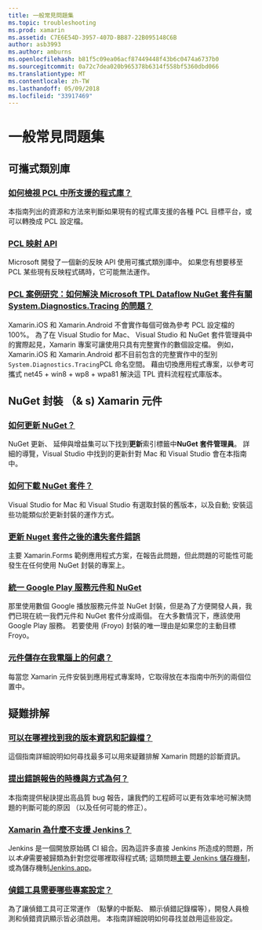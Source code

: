 ```yaml
---
title: 一般常見問題集
ms.topic: troubleshooting
ms.prod: xamarin
ms.assetid: C7E6E54D-3957-407D-BB87-22B095148C6B
author: asb3993
ms.author: amburns
ms.openlocfilehash: b81f5c09ea06acf87449448f43b6c0474a6737b0
ms.sourcegitcommit: 0a72c7dea020b965378b6314f558bf5360dbd066
ms.translationtype: MT
ms.contentlocale: zh-TW
ms.lasthandoff: 05/09/2018
ms.locfileid: "33917469"
---
```

# <a name="general-frequently-asked-questions"></a>一般常見問題集

## <a name="portable-class-libraries"></a>可攜式類別庫
### <a name="how-can-i-view-what-libraries-are-supported-in-a-pclpcl-support-librariesmd"></a>[如何檢視 PCL 中所支援的程式庫？](pcl-support-libraries.md)
本指南列出的資源和方法來判斷如果現有的程式庫支援的各種 PCL 目標平台，或可以轉換成 PCL 設定檔。

### <a name="pcl-reflection-apipcl-reflectionmd"></a>[PCL 映射 API](pcl-reflection.md)
Microsoft 開發了一個新的反映 API 使用可攜式類別庫中。 如果您有想要移至 PCL 某些現有反映程式碼時，它可能無法運作。

### <a name="pcl-case-study-how-can-i-resolve-problems-related-to-systemdiagnosticstracing-for-the-microsoft-tpl-dataflow-nuget-packagepcl-case-studymd"></a>[PCL 案例研究：如何解決 Microsoft TPL Dataflow NuGet 套件有關 System.Diagnostics.Tracing 的問題？](pcl-case-study.md)
Xamarin.iOS 和 Xamarin.Android 不會實作每個可做為參考 PCL 設定檔的 100%。 為了在 Visual Studio for Mac、 Visual Studio 和 NuGet 套件管理員中的實際起見，Xamarin 專案可讓使用只具有完整實作的數個設定檔。 例如，Xamarin.iOS 和 Xamarin.Android 都不目前包含的完整實作中的型別`System.Diagnostics.Tracing`PCL 命名空間。 藉由切換應用程式專案，以參考可攜式 net45 + win8 + wp8 + wpa81 解決這 TPL 資料流程程式庫版本。

## <a name="nuget-packages--xamarin-components"></a>NuGet 封裝 （& s) Xamarin 元件
### <a name="how-can-i-update-nugetnuget-updatemd"></a>[如何更新 NuGet？](nuget-update.md)
NuGet 更新、 延伸與增益集可以下找到**更新**索引標籤中**NuGet 套件管理員**。 詳細的導覽，Visual Studio 中找到的更新針對 Mac 和 Visual Studio 會在本指南中。

### <a name="how-do-i-downgrade-a-nuget-packagenuget-package-downgrademd"></a>[如何下載 NuGet 套件？](nuget-package-downgrade.md)
Visual Studio for Mac 和 Visual Studio 有選取封裝的舊版本，以及自動; 安裝這些功能類似於更新封裝的運作方式。

### <a name="missing-packages-error-after-updating-nuget-packagesnuget-packages-missingmd"></a>[更新 Nuget 套件之後的遺失套件錯誤](nuget-packages-missing.md)
主要 Xamarin.Forms 範例應用程式方案，在報告此問題，但此問題的可能性可能發生在任何使用 NuGet 封裝的專案上。

### <a name="unifying-google-play-services-components-and-nugetgps-components-nugetmd"></a>[統一 Google Play 服務元件和 NuGet](gps-components-nuget.md)
那里使用數個 Google 播放服務元件並 NuGet 封裝，但是為了方便開發人員，我們已現在統一我們元件和 NuGet 套件分成兩個。 在大多數情況下，應該使用 Google Play 服務。 若要使用 (Froyo) 封裝的唯一理由是如果您的主動目標 Froyo。

### <a name="where-are-the-components-stored-on-my-machinecomponent-storagemd"></a>[元件儲存在我電腦上的何處？](component-storage.md)
每當您 Xamarin 元件安裝到應用程式專案時，它取得放在本指南中所列的兩個位置中。


## <a name="troubleshooting"></a>疑難排解
### <a name="where-can-i-find-my-version-information-and-logsversion-logsmd"></a>[可以在哪裡找到我的版本資訊和記錄檔？](version-logs.md)
這個指南詳細說明如何尋找最多可以用來疑難排解 Xamarin 問題的診斷資訊。

### <a name="when-and-how-should-i-file-a-bug-reporthowto-file-bugmd"></a>[提出錯誤報告的時機與方式為何？](howto-file-bug.md)
本指南提供秘訣提出高品質 bug 報告，讓我們的工程師可以更有效率地可解決問題的判斷可能的原因 （以及任何可能的修正）。

### <a name="why-isnt-jenkins-supported-by-xamarinxamarin-jenkinsmd"></a>[Xamarin 為什麼不支援 Jenkins？](xamarin-jenkins.md)
Jenkins 是一個開放原始碼 CI 組合。因為這許多直接 Jenkins 所造成的問題，所以*本身*需要被歸類為針對您從哪裡取得程式碼; 這類問題[主要 Jenkins 儲存機制](https://github.com/jenkinsci/jenkins)，或為儲存機制[Jenkins.app](https://github.com/stisti/jenkins-app)。

### <a name="what-project-settings-are-required-for-the-debuggerdebugger-settingsmd"></a>[偵錯工具需要哪些專案設定？](debugger-settings.md)
為了讓偵錯工具可正常運作 （點擊的中斷點、 顯示偵錯記錄檔等），開發人員檢測和偵錯資訊顯示皆必須啟用。 本指南詳細說明如何尋找並啟用這些設定。

